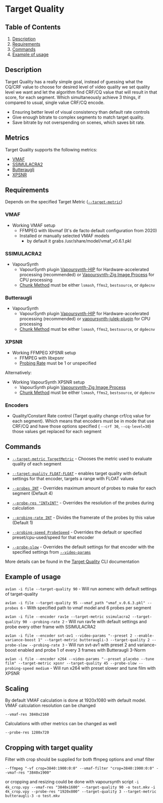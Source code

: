 # Target Quality

## Table of Contents

1. [Description](#Description)
2. [Requirements](#Requirements)
3. [Commands](#Commands)
4. [Example of usage](#Example-of-usage)

## Description

Target Quality has a really simple goal, instead of guessing what the CQ/CRF value to choose for desired level of video quality we set quality level we want and let the algorithm find CRF/CQ value that will result in that score, for each segment. Which simultaneously achieve 3 things, if compared to usual, single value CRF/CQ encode.

- Ensuring better level of visual consistency than default rate controls
- Give enough bitrate to complex segments to match target quality.
- Save bitrate by not overspending on scenes, which saves bit rate.

## Metrics

Target Quality supports the following metrics:

- [VMAF](https://github.com/Netflix/vmaf)
- [SSIMULACRA2](https://github.com/cloudinary/ssimulacra2)
- [Butteraugli](https://github.com/google/butteraugli)
- [XPSNR](https://github.com/fraunhoferhhi/xpsnr)

## Requirements

Depends on the specified Target Metric ([`--target-metric`](../Cli/target_quality.md#target-metric---target-metric))

### VMAF

- Working VMAF setup
  - FFMPEG with libvmaf (It's de facto default configuration from 2020)
  - Installed or manually selected VMAF models
    - by default it grabs /usr/share/model/vmaf_v0.6.1.pkl

### SSIMULACRA2

- VapourSynth
  - VapourSynth plugin [Vapoursynth-HIP](https://github.com/Line-fr/Vship) for Hardware-accelerated processing (recommended) or [Vapoursynth-Zig Image Process](https://github.com/dnjulek/vapoursynth-zip) for CPU processing
  - [Chunk Method](../Cli/encoding.md#chunk-method--m---chunk-method) must be either `lsmash`, `ffms2`, `bestsource`, or `dgdecnv`

### Butteraugli

- VapourSynth
  - VapourSynth plugin [Vapoursynth-HIP](https://github.com/Line-fr/Vship) for Hardware-accelerated processing (recommended) or [vapoursynth-julek-plugin](https://github.com/dnjulek/vapoursynth-julek-plugin) for CPU processing
  - [Chunk Method](../Cli/encoding.md#chunk-method--m---chunk-method) must be either `lsmash`, `ffms2`, `bestsource`, or `dgdecnv`

### XPSNR

- Working FFMPEG XPSNR setup
  - FFMPEG with libxpsnr
  - [Probing Rate](../Cli/target_quality.md#probing-rate---probing-rate) must be 1 or unspecified

Alternatively:

- Working VapourSynth XPSNR setup
  - VapourSynth plugin [Vapoursynth-Zig Image Process](https://github.com/dnjulek/vapoursynth-zip)
  - [Chunk Method](../Cli/encoding.md#chunk-method--m---chunk-method) must be either `lsmash`, `ffms2`, `bestsource`, or `dgdecnv`

### Encoders

- Quality/Constant Rate control (Target quality change crf/cq value for each segment). Which means that encoders must be in mode that use CRF/CQ and have those options specified ( `--crf 30`, `--cq-level=30`) those values get replaced for each segment

## Commands

- [`--target-metric TargetMetric`](../Cli/target_quality.md#target-metric---target-metric) - Chooses the metric used to evaluate quality of each segment

- [`--target-quality FLOAT-FLOAT`](../Cli/target_quality.md#target-quality---target-quality) - enables target quality with default settings for that encoder, targets a range with FLOAT values

- [`--probes INT`](../Cli/target_quality.md#probes---probes) - Overrides maximum amount of probes to make for each segment (Default 4)

- [`--probe-res "INTxINT"`](../Cli//target_quality.md#probe-resolution---probe-res) - Overrides the resolution of the probes during calculation

- [`--probing-rate INT`](../Cli/target_quality.md#probing-rate---probing-rate) - Divides the framerate of the probes by this value (Default 1)

- [`--probing-speed ProbeSpeed`](../Cli/target_quality.md#probing-speed---probing-speed) - Overrides the default or specified preset/cpu-used/speed for that encoder

- [`--probe-slow`](../Cli/target_quality.md#probe-slow---probe-slow) - Overrides the default settings for that encoder with the specified settings from [`--video-params`](../Cli/encoding.md#video-parameters--v---video-params)

More details can be found in the [Target Quality](../Cli/target_quality.md) CLI documentation

## Example of usage

`av1an -i file --target-quality 90` - Will run aomenc with default settings of target-quality

`av1an -i file --target-quality 95 --vmaf_path "vmaf_v.0.6.3.pkl" --probes 6` - With specified path to vmaf model and 6 probes per segment

`av1an -i file --encoder rav1e --target-metric ssimulacra2 --target-quality 90 --probing-rate 2` - Will run rav1e with default settings and probe every other frame with SSIMULACRA2

`av1an -i file --encoder svt-av1 --video-params "--preset 2 --enable-variance-boost 1" --target-metric butteraugli-3 --target-quality 2 --probe-slow --probing-rate 3` - Will run svt-av1 with preset 2 and variance-boost enabled and probe 1 of every 3 frames with Butteraugli 3-Norm

`av1an -i file --encoder x264 --video-params "--preset placebo --tune film" --target-metric xpsnr --target-quality 45 --probe-slow --probing-speed medium` - Will run x264 with preset slower and tune film with XPSNR

## Scaling

By default VMAF calculation is done at 1920x1080 with default model.
VMAF calculation resolution can be changed

`--vmaf-res 3840x2160`

Calculations with other metrics can be changed as well

`--probe-res 1280x720`

## Cropping with target quality

Filter with crop should be supplied for both ffmpeg options and vmaf filter

`--ffmpeg "-vf crop=3840:1900:0:0" --vmaf-filter "crop=3840:1900:0:0" --vmaf-res "3840x1900"`

or cropping and resizing could be done with vapoursynth script 
` -i 4k_crop.vpy --vmaf-res "3840x1600" --target-quality 90 -o test.mkv `
` -i 4k_crop.vpy --probe-res "1920x800" --target-quality 3 --target-metric butteraugli-3 -o test.mkv `
